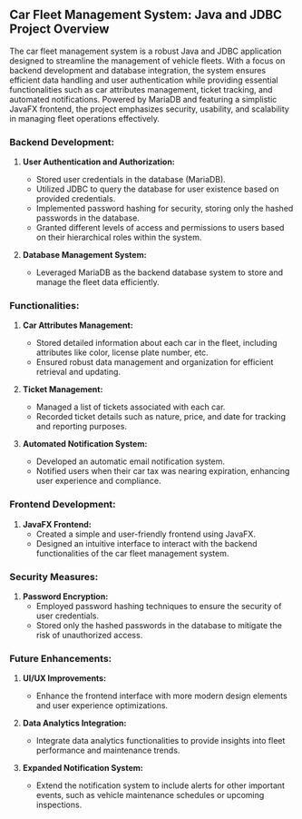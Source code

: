 ## Car Fleet Management System: Java and JDBC Project Overview

The car fleet management system is a robust Java and JDBC application designed to streamline the management of vehicle fleets. With a focus on backend development and database integration, the system ensures efficient data handling and user authentication while providing essential functionalities such as car attributes management, ticket tracking, and automated notifications. Powered by MariaDB and featuring a simplistic JavaFX frontend, the project emphasizes security, usability, and scalability in managing fleet operations effectively.

### Backend Development:
1. **User Authentication and Authorization:**
   - Stored user credentials in the database (MariaDB).
   - Utilized JDBC to query the database for user existence based on provided credentials.
   - Implemented password hashing for security, storing only the hashed passwords in the database.
   - Granted different levels of access and permissions to users based on their hierarchical roles within the system.

2. **Database Management System:**
   - Leveraged MariaDB as the backend database system to store and manage the fleet data efficiently.

### Functionalities:
1. **Car Attributes Management:**
   - Stored detailed information about each car in the fleet, including attributes like color, license plate number, etc.
   - Ensured robust data management and organization for efficient retrieval and updating.

2. **Ticket Management:**
   - Managed a list of tickets associated with each car.
   - Recorded ticket details such as nature, price, and date for tracking and reporting purposes.

3. **Automated Notification System:**
   - Developed an automatic email notification system.
   - Notified users when their car tax was nearing expiration, enhancing user experience and compliance.

### Frontend Development:
1. **JavaFX Frontend:**
   - Created a simple and user-friendly frontend using JavaFX.
   - Designed an intuitive interface to interact with the backend functionalities of the car fleet management system.

### Security Measures:
1. **Password Encryption:**
   - Employed password hashing techniques to ensure the security of user credentials.
   - Stored only the hashed passwords in the database to mitigate the risk of unauthorized access.

### Future Enhancements:
1. **UI/UX Improvements:**
   - Enhance the frontend interface with more modern design elements and user experience optimizations.
   
2. **Data Analytics Integration:**
   - Integrate data analytics functionalities to provide insights into fleet performance and maintenance trends.

3. **Expanded Notification System:**
   - Extend the notification system to include alerts for other important events, such as vehicle maintenance schedules or upcoming inspections.
